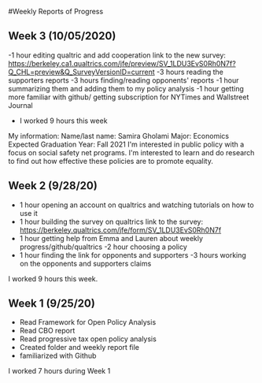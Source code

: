 #Weekly Reports of Progress

## Week 3 (10/05/2020)

-1 hour editing qualtric and add cooperation 
link to the new survey:
https://berkeley.ca1.qualtrics.com/jfe/preview/SV_1LDU3EvS0Rh0N7f?Q_CHL=preview&Q_SurveyVersionID=current
-3 hours reading the supporters reports 
-3 hours finding/reading opponents' reports
-1 hour summarizing them and adding them to my policy analysis 
-1 hour getting more familiar with github/ getting subscription for NYTimes and Wallstreet Journal 

* I worked 9 hours this week 

My information: 
Name/last name: Samira Gholami
Major: Economics
Expected Graduation Year: Fall 2021
I'm interested in public policy with a focus on social safety net programs. I'm interested to learn and do research to find out how effective these policies are to promote equality.
 







## Week 2 (9/28/20)

- 1 hour opening an account on qualtrics and watching tutorials on how to use it
- 1 hour building the survey on qualtrics
 link to the survey:
 https://berkeley.qualtrics.com/jfe/form/SV_1LDU3EvS0Rh0N7f
- 1 hour getting help from Emma and Lauren about weekly progress/github/qualtrics
-2 hour choosing a policy 
- 1 hour finding the link for opponents and supporters
-3 hours working on the opponents and supporters claims 


I worked 9 hours this week. 





## Week 1 (9/25/20)

- Read Framework for Open Policy Analysis
- Read CBO report
- Read progressive tax open policy analysis
- Created folder and weekly report file
- familiarized with Github 


I worked 7 hours during Week 1

